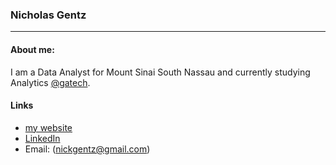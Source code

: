 ### Nicholas Gentz <br>
---
#### About me:
I am a Data Analyst for Mount Sinai South Nassau and currently studying Analytics [@gatech](https://github.com/gatech).

#### Links
- [my website](https://www.nickgentz.com/)
- [LinkedIn](https://www.linkedin.com/in/nickgentz/)
- Email: (nickgentz@gmail.com)

<!--
**nGentz/nGentz** is a ✨ _special_ ✨ repository because its `README.md` (this file) appears on your GitHub profile.

Here are some ideas to get you started:

- 🔭 I’m currently working on ...
- 🌱 I’m currently learning ...
- 👯 I’m looking to collaborate on ...
- 🤔 I’m looking for help with ...
- 💬 Ask me about ...
- 📫 How to reach me: ...
- 😄 Pronouns: ...
- ⚡ Fun fact: ...
-->
